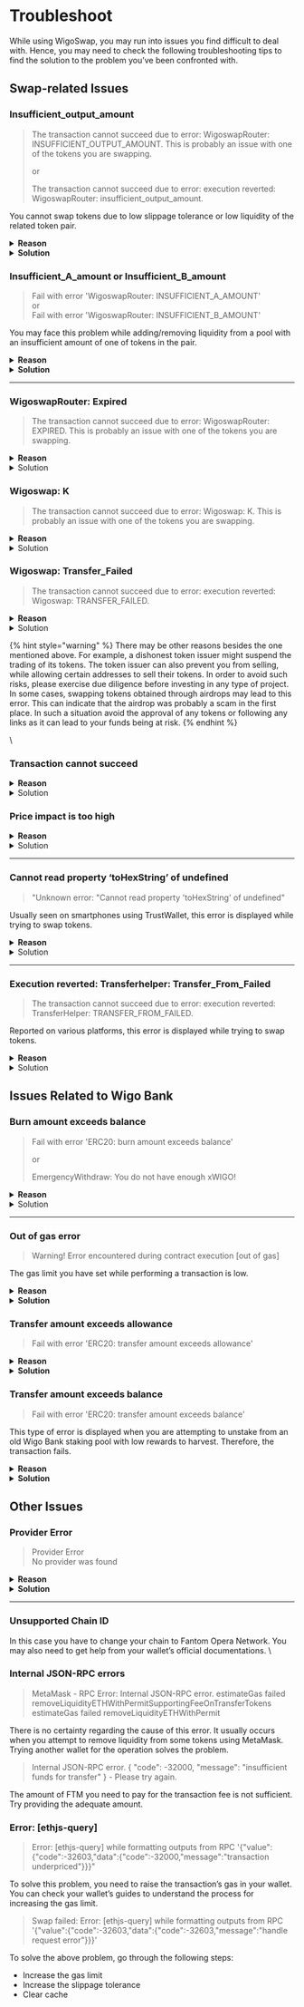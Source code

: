 # Troubleshoot

While using WigoSwap, you may run into issues you find difficult to deal with. Hence, you may need to check the following troubleshooting tips to find the solution to the problem you’ve been confronted with.  &#x20;

## **Swap-related Issues**

### **Insufficient\_output\_amount**

> The transaction cannot succeed due to error: WigoswapRouter: INSUFFICIENT\_OUTPUT\_AMOUNT. This is probably an issue with one of the tokens you are swapping.
>
> or
>
> The transaction cannot succeed due to error: execution reverted: WigoswapRouter: insufficient\_output\_amount.

You cannot swap tokens due to low slippage tolerance or low liquidity of the related token pair.

<details>

<summary><strong>Reason</strong></summary>

The liquidity for the tokens you try to swap is insufficient. This can partly be due to the low market cap of the tokens you want to swap, and the fact that fewer people are trading those tokens.&#x20;

Another reason for this type of problem can be related to scam tokens that cannot be sold due to their fraudulent nature. In such cases WigoSwap does not have the authority to block those tokens, and is also unable to return funds.

</details>

<details>

<summary><strong>Solution</strong></summary>

1. Refresh your page or try swapping the tokens later.
2. Lower the amount you decide to trade with.&#x20;
3. Raise the level of your slippage tolerance; to do so, first open the ‘settings’ on the liquidity page. Then use the buttons to choose a higher slippage tolerance or enter the amount manually and try again.&#x20;
4. Finally, use fewer decimal places in the amount you have entered.

</details>



### **Insufficient\_A\_amount or Insufficient\_B\_amount**

> Fail with error 'WigoswapRouter: INSUFFICIENT\_A\_AMOUNT'\
> or\
> Fail with error 'WigoswapRouter: INSUFFICIENT\_B\_AMOUNT'

You may face this problem while adding/removing liquidity from a pool with an insufficient amount of one of tokens in the pair.

<details>

<summary><strong>Reason</strong></summary>

The primary reason for this type of error is the insufficient amount of one of the tokens in the liquidity pool you decide to add/remove your liquidity from.

Other possible reasons can be the fast rate of price updates, or your low slippage tolerance.

</details>

<details>

<summary><strong>Solution</strong></summary>

1. Refresh the page and try again.
2. If the problem is not solved, open the ‘settings’ on the liquidity page. Then use the buttons to increase the slippage tolerance or enter the amount manually and try again.

</details>

****

### **WigoswapRouter: Expired**

> The transaction cannot succeed due to error: WigoswapRouter: EXPIRED. This is probably an issue with one of the tokens you are swapping.

<details>

<summary><strong>Reason</strong></summary>

This error occurs when you don’t confirm the transaction within the limited time. In other words, confirming the transaction has been done with a significant delay.&#x20;

</details>

<details>

<summary>Solution</summary>

Try repeating the transaction, and ‘confirm’ the operation immediately after you are asked to do so.&#x20;

</details>



### **Wigoswap: K**

> The transaction cannot succeed due to error: Wigoswap: K. This is probably an issue with one of the tokens you are swapping.

<details>

<summary><strong>Reason</strong></summary>

This error usually occurs when the operation includes swapping a token with its own fee.

</details>

<details>

<summary>Solution</summary>

Set the amount in the “To” field manually so that the estimation is done for the token in the “From” field.

</details>



### **Wigoswap: Transfer\_Failed**

> The transaction cannot succeed due to error: execution reverted: Wigoswap: TRANSFER\_FAILED.

<details>

<summary><strong>Reason</strong></summary>

This error can be is caused by the design of Restorative Rebase Tokens like tDoge or tBTC. Learn more here:

[Restorative Rebase](https://btcst.medium.com/stp-8-restorative-rebase-b4fbbdfd96c)

</details>

<details>

<summary>Solution</summary>

Ensure that there are 30% more tokens in your wallet than the amount you decide to trade. You may have to enter 69% or 70% (instead of 100%) if you intend to sell the entire amount you have.&#x20;

</details>

{% hint style="warning" %}
There may be other reasons besides the one mentioned above. For example, a dishonest token issuer might suspend the trading of its tokens. The token issuer can also prevent you from selling, while allowing certain addresses to sell their tokens. In order to avoid such risks, please exercise due diligence before investing in any type of project. In some cases, swapping tokens obtained through airdrops may lead to this error. This can indicate that the airdrop was probably a scam in the first place. In such a situation avoid the approval of any tokens or following any links as it can lead to your funds being at risk.
{% endhint %}

\


### **Transaction cannot succeed**

<details>

<summary><strong>Reason</strong></summary>

This error occurs due to low liquidity.

</details>

<details>

<summary>Solution</summary>

Repeat the transaction with a lower amount, or a higher slippage tolerance. To increase the slippage tolerance, open the ‘settings’ on the liquidity page. Then use the buttons to choose a higher slippage tolerance or enter the amount manually and try again.

</details>



### **Price impact is too high**

<details>

<summary><strong>Reason</strong></summary>

This error occurs due to low liquidity.

</details>

<details>

<summary>Solution</summary>

Repeat the transaction with a lower amount, or a higher slippage tolerance. To increase the slippage tolerance, open the ‘settings’ on the liquidity page. Then use the buttons to choose a higher slippage tolerance or enter the amount manually and try again.&#x20;

</details>

****

### **Cannot read property ‘toHexString’ of undefined**

> "Unknown error: "Cannot read property 'toHexString' of undefined"

Usually seen on smartphones using TrustWallet, this error is displayed while trying to swap tokens.

<details>

<summary><strong>Reason</strong></summary>

This is probably caused by the insufficient slippage allowed on TrustWallet. The details of the error are not clear though.&#x20;

</details>

<details>

<summary>Solution</summary>

Increase the slippage tolerance and try performing the transaction again.&#x20;

In case the problem is not solved, you probably need to use another wallet on your device to perform the transaction.

</details>

****

### **Execution reverted: Transferhelper: Transfer\_From\_Failed**

> The transaction cannot succeed due to error: execution reverted: TransferHelper: TRANSFER\_FROM\_FAILED.

Reported on various platforms, this error is displayed while trying to swap tokens. &#x20;

<details>

<summary><strong>Reason</strong></summary>

There are some possible reasons for this error. The reasons include insufficient amount of funds in the wallet, or disagreement between the amount permitted to be spent and the amount being spent. Furthermore, since trading tokens with Restorative Rebase requires adequate knowledge about their features, take your time to use this guide for more information**:**

[Restorative Rebase](https://btcst.medium.com/stp-8-restorative-rebase-b4fbbdfd96c)

</details>

<details>

<summary>Solution</summary>

You have to check the amount of your funds to see if it’s sufficient.&#x20;

Ensure that the amount of funds you are trading with does not exceed the amount of funds you have given the contract the permission to spend.&#x20;

</details>

## **Issues Related to Wigo Bank**&#x20;

### **Burn amount exceeds balance**

> Fail with error 'ERC20: burn amount exceeds balance'
>
> or
>
> EmergencyWithdraw: You do not have enough xWIGO!

<details>

<summary><strong>Reason</strong></summary>

Since you need the Wigo Bank (xWIGO) Tokens to unstake your WIGO tokens from the [Standard](../products/wigobank/automatic-vs.-standard.md) staking pool in the Wigo Bank, you should not sell or transfer those tokens. The ratio of the xWIGO tokens transferred to your wallet to the WIGO tokens you’ve staked is 1:1. Therefore, when you want to unstake your WIGO tokens, the same amount of xWIGO tokens must be burned. If the amount of xWIGO tokens you have is insufficient, you will face this error.&#x20;

</details>

<details>

<summary>Solution</summary>

If you are trying to unstake WIGO and this error occurs, you have to obtain as many Wigo Bank (xWIGO) tokens as the amount of WIGO tokens you decide to unstake.&#x20;

</details>

****

### **Out of gas error**

> Warning! Error encountered during contract execution \[out of gas]

The gas limit you have set while performing a transaction is low.&#x20;

<details>

<summary><strong>Reason</strong></summary>

This problem is caused by your wallet being unable to complete the action. The reason is that your wallet considers the determined gas limit to be too low. Therefore, the gas is finished before the function is completed.

</details>

<details>

<summary><strong>Solution</strong></summary>

Prior to confirming the transaction, raise the amount of ‘Gas Limit’ in your wallet. Note that adjusting the gas limit might be slightly different in various wallets. To find the related information you can check your wallet’s documentation. &#x20;

</details>



### **Transfer amount exceeds allowance**

> Fail with error 'ERC20: transfer amount exceeds allowance'

<details>

<summary><strong>Reason</strong></summary>

This happens when you set a limit on your spend allowance when you first approved the contract, then try to swap more than the limit.

</details>

<details>

<summary><strong>Solution</strong></summary>

1. Use Unrekt.net to revoke approval for the smart contract you're trying to interact with
2. Approve the contract again, without setting a limit on spend allowance
3. Try interacting with the contract again.

</details>



### **Transfer amount exceeds balance**

> Fail with error 'ERC20: transfer amount exceeds balance'

This type of error is displayed when you are attempting to unstake from an old Wigo Bank staking pool with low rewards to harvest. Therefore, the transaction fails. &#x20;

<details>

<summary><strong>Reason</strong></summary>

You may see this error if you are attempting to withdraw from a Wigo Bank staking pool in which the reward is lower than expected.&#x20;

If this is not the case, the other reason for such an error might be sending tokens that are not available in your wallet (for example, tokens that have already been sent and the process has not completed yet, or the transaction is pending). Therefore, double-check the availability of the tokens you want to transfer.&#x20;

</details>

<details>

<summary><strong>Solution</strong></summary>

Inform the team about the problem with the Wigo Bank so that they increase the rewards to the desired level. However, if you are fine with not harvesting the unclaimed rewards, you can use ‘emergency withdrawal’. To do so you can follow the steps below:

1. Find the contract address of the Wigo Bank staking pool from which you are attempting to unstake your tokens. The address is shown in your wallet’s transaction log. &#x20;
2. Open [FTMScan](https://ftmscan.com) and in the search field enter the contract address.&#x20;
3. Select the ‘Write Contract’ tab.&#x20;
4. Connect your wallet by clicking on the ‘connect to web 3.0’ button.
5. Enter 0 in the ‘emergency withdraw’ box, and click on the ‘write’ button.

Note that by unstaking your tokens using this method, it would not be possible to harvest any unclaimed rewards.

</details>

## **Other Issues**

### **Provider Error**

> Provider Error\
> No provider was found

<details>

<summary><strong>Reason</strong></summary>

This error is displayed in case you’ve not installed your wallet’s browser extension (e.g. MetaMask browser extension) and you try to connect your wallet.

</details>

<details>

<summary><strong>Solution</strong></summary>

Install the browser extension of the wallet you wish to connect to WigoSwap from official sources. You can learn how to connect your wallet to WigoSwap [here](../get-started/connect-your-wallet-to-wigoswap.md).\


</details>

****

### **Unsupported Chain ID**

In this case you have to change your chain to Fantom Opera Network. You may also need to get help from your wallet’s official documentations. \


### **Internal JSON-RPC errors**

> MetaMask - RPC Error: Internal JSON-RPC error. estimateGas failed removeLiquidityETHWithPermitSupportingFeeOnTransferTokens estimateGas failed removeLiquidityETHWithPermit

There is no certainty regarding the cause of this error. It usually occurs when you attempt to remove liquidity from some tokens using MetaMask. Trying another wallet for the operation solves the problem. &#x20;

> Internal JSON-RPC error. { "code": -32000, "message": "insufficient funds for transfer" } - Please try again.

The amount of FTM you need to pay for the transaction fee is not sufficient. Try providing the adequate amount.&#x20;



### **Error: \[ethjs-query]**&#x20;

> Error: \[ethjs-query] while formatting outputs from RPC '{"value":{"code":-32603,"data":{"code":-32000,"message":"transaction underpriced"\}}}"

To solve this problem, you need to raise the transaction’s gas in your wallet. You can check your wallet’s guides to understand the process for increasing the gas limit.&#x20;

> Swap failed: Error: \[ethjs-query] while formatting outputs from RPC '{"value":{"code":-32603,"data":{"code":-32603,"message":"handle request error"\}}}'

To solve the above problem, go through the following steps:

* Increase the gas limit
* Increase the slippage tolerance
* Clear cache
